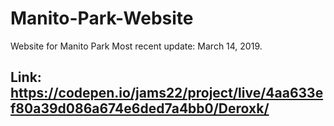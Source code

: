 # Manito-Park-Website
Website for Manito Park
Most recent update: March 14, 2019.

## Link: https://codepen.io/jams22/project/live/4aa633ef80a39d086a674e6ded7a4bb0/Deroxk/